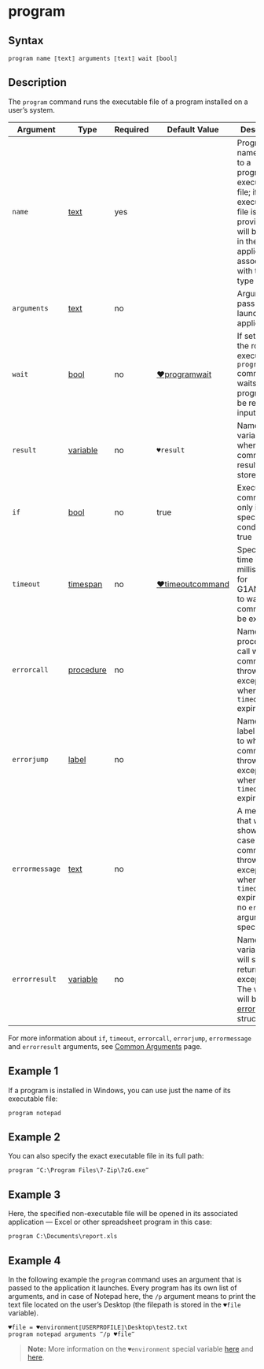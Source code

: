 # program

## Syntax

```G1ANT
program name ⟦text⟧ arguments ⟦text⟧ wait ⟦bool⟧
```

## Description

The `program` command runs the executable file of a program installed on a user’s system.

| Argument | Type | Required | Default Value | Description |
| -------- | ---- | -------- | ------------- | ----------- |
|`name`| [text](https://manual.g1ant.com/link/G1ANT.Language/G1ANT.Language/Structures/TextStructure.md) | yes |  | Program name or path to a program’s executable file; if a non-executable file is provided, it will be open in the default application associated with this file type |
|`arguments`| [text](https://manual.g1ant.com/link/G1ANT.Language/G1ANT.Language/Structures/TextStructure.md) | no |  | Argument to pass to the launched application |
|`wait`| [bool](https://manual.g1ant.com/link/G1ANT.Language/G1ANT.Language/Structures/BooleanStructure.md) | no | [♥programwait](https://manual.g1ant.com/link/G1ANT.Language/G1ANT.Addon.Core/Variables/ProgramWaitVariable.md) | If set to `true`, the robot executing the `program` command waits for a program to be ready for input. |
| `result`       | [variable](https://manual.g1ant.com/link/G1ANT.Language/G1ANT.Language/Structures/VariableStructure.md) | no       | `♥result`                                                   | Name of a variable where the command's result will be stored |
| `if`           | [bool](https://manual.g1ant.com/link/G1ANT.Language/G1ANT.Language/Structures/BooleanStructure.md) | no       | true                                                        | Executes the command only if a specified condition is true   |
| `timeout`      | [timespan](https://manual.g1ant.com/link/G1ANT.Language/G1ANT.Language/Structures/TimeSpanStructure.md) | no       | [♥timeoutcommand](https://manual.g1ant.com/link/G1ANT.Language/G1ANT.Addon.Core/Variables/TimeoutCommandVariable.md) | Specifies time in milliseconds for G1ANT.Robot to wait for the command to be executed |
| `errorcall`    | [procedure](https://manual.g1ant.com/link/G1ANT.Language/G1ANT.Language/Structures/ProcedureStructure.md) | no       |                                                             | Name of a procedure to call when the command throws an exception or when a given `timeout` expires |
| `errorjump`    | [label](https://manual.g1ant.com/link/G1ANT.Language/G1ANT.Language/Structures/LabelStructure.md) | no       |                                                             | Name of the label to jump to when the command throws an exception or when a given `timeout` expires |
| `errormessage` | [text](https://manual.g1ant.com/link/G1ANT.Language/G1ANT.Language/Structures/TextStructure.md) | no       |                                                             | A message that will be shown in case the command throws an exception or when a given `timeout` expires, and no `errorjump` argument is specified |
| `errorresult`  | [variable](https://manual.g1ant.com/link/G1ANT.Language/G1ANT.Language/Structures/VariableStructure.md) | no       |                                                             | Name of a variable that will store the returned exception. The variable will be of [error](https://manual.g1ant.com/link/G1ANT.Language/G1ANT.Language/Structures/ErrorStructure.md) structure  |

For more information about `if`, `timeout`, `errorcall`, `errorjump`, `errormessage` and `errorresult` arguments, see [Common Arguments](https://manual.g1ant.com/link/G1ANT.Manual/appendices/common-arguments.md) page.

## Example 1

If a program is installed in Windows, you can use just the name of its executable file:

```G1ANT
program notepad
```

## Example 2

You can also specify the exact executable file in its full path:

```G1ANT
program ‴C:\Program Files\7-Zip\7zG.exe‴
```

## Example 3

Here, the specified non-executable file will be opened in its associated application — Excel or other spreadsheet program in this case:

```G1ANT
program C:\Documents\report.xls
```

## Example 4

In the following example the `program` command uses an argument that is passed to the application it launches. Every program has its own list of arguments, and in case of Notepad here, the `/p` argument means to print the text file located on the user’s Desktop (the filepath is stored in the `♥file` variable).

```G1ANT
♥file = ♥environment⟦USERPROFILE⟧\Desktop\test2.txt
program notepad arguments ‴/p ♥file‴
```

> **Note:** More information on the `♥environment` special variable [here](https://manual.g1ant.com/link/G1ANT.Language/G1ANT.Addon.Core/Variables/EnvironmentVariable.md) and [here](https://manual.g1ant.com/link/G1ANT.Manual/appendices/environment.md).